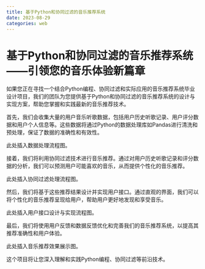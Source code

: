 ```yaml
---
title: 基于Python和协同过滤的音乐推荐系统
date: 2023-08-29
categories: web
---
```

# 基于Python和协同过滤的音乐推荐系统——引领您的音乐体验新篇章

如果您正在寻找一个结合Python编程、协同过滤和实际应用的音乐推荐系统毕业设计项目，我们的团队为您提供基于Python和协同过滤的音乐推荐系统的设计与实现方案，帮助您掌握和实践最新的音乐推荐技术。

首先，我们会收集大量的用户音乐听歌数据，包括用户历史听歌记录、用户评分数据和用户个人信息等。这些数据将通过Python的数据处理库如Pandas进行清洗和预处理，保证了数据的准确性和有效性。

此处插入数据处理流程图。

接着，我们将利用协同过滤技术进行音乐推荐。通过对用户历史听歌记录和评分数据的分析，我们可以预测用户可能喜欢的音乐，从而提供个性化的音乐推荐。

此处插入协同过滤处理流程图。

然后，我们将基于这些推荐结果设计并实现用户接口。通过直观的界面，我们可以将个性化的音乐推荐呈现给用户，帮助用户更好地发现和享受音乐。

此处插入用户接口设计与实现流程图。

最后，我们将使用用户反馈和数据反馈优化和完善我们的音乐推荐系统，以提高其推荐准确性和用户体验。

此处插入音乐推荐效果展示图。

这个项目将让您深入理解和实践Python编程、协同过滤等前沿技术。